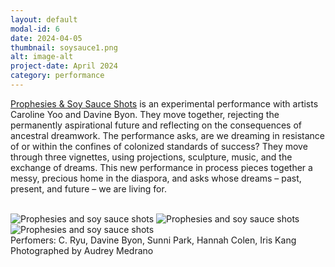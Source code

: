 ```yaml
---
layout: default
modal-id: 6
date: 2024-04-05
thumbnail: soysauce1.png
alt: image-alt
project-date: April 2024
category: performance
---
```

[Prophesies & Soy Sauce Shots](https://kelly-strayhorn.org/events/ws24-caroline-yoo-davine-byon/) is an experimental performance with artists Caroline Yoo and Davine Byon. They move together, rejecting the permanently aspirational future and reflecting on the consequences of ancestral dreamwork. The performance asks, are we dreaming in resistance of or within the confines of colonized standards of success? They move through three vignettes, using projections, sculpture, music, and the exchange of dreams. This new performance in process pieces together a messy, precious home in the diaspora, and asks whose dreams – past, present, and future – we are living for.

<br>
<img src="{{ site.baseurl }}/img/portfolio/soysauce-big.jpg" alt="Prophesies and soy sauce shots" class="center-image md-photo">
<img src="{{ site.baseurl }}/img/portfolio/soysauce2.png" alt="Prophesies and soy sauce shots" class="center-image md-photo">
<img src="{{ site.baseurl }}/img/portfolio/soysauce3.png" alt="Prophesies and soy sauce shots" class="center-image md-photo">
<br>
Perfomers: C. Ryu, Davine Byon, Sunni Park, Hannah Colen, Iris Kang
<br>
Photographed by Audrey Medrano